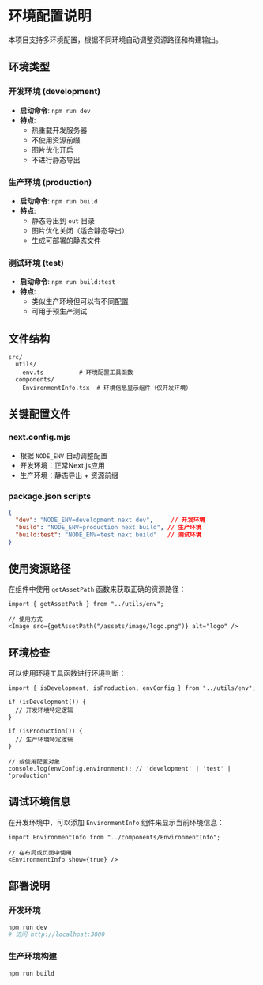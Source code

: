 # 环境配置说明

本项目支持多环境配置，根据不同环境自动调整资源路径和构建输出。

## 环境类型

### 开发环境 (development)
- **启动命令**: `npm run dev`
- **特点**: 
  - 热重载开发服务器
  - 不使用资源前缀
  - 图片优化开启
  - 不进行静态导出

### 生产环境 (production)
- **启动命令**: `npm run build`
- **特点**:
  - 静态导出到 `out` 目录
  - 图片优化关闭（适合静态导出）
  - 生成可部署的静态文件

### 测试环境 (test)
- **启动命令**: `npm run build:test`
- **特点**:
  - 类似生产环境但可以有不同配置
  - 可用于预生产测试

## 文件结构

```
src/
  utils/
    env.ts          # 环境配置工具函数
  components/
    EnvironmentInfo.tsx  # 环境信息显示组件（仅开发环境）
```

## 关键配置文件

### next.config.mjs
- 根据 `NODE_ENV` 自动调整配置
- 开发环境：正常Next.js应用
- 生产环境：静态导出 + 资源前缀

### package.json scripts
```json
{
  "dev": "NODE_ENV=development next dev",     // 开发环境
  "build": "NODE_ENV=production next build", // 生产环境
  "build:test": "NODE_ENV=test next build"   // 测试环境
}
```

## 使用资源路径

在组件中使用 `getAssetPath` 函数来获取正确的资源路径：

```tsx
import { getAssetPath } from "../utils/env";

// 使用方式
<Image src={getAssetPath("/assets/image/logo.png")} alt="logo" />
```

## 环境检查

可以使用环境工具函数进行环境判断：

```tsx
import { isDevelopment, isProduction, envConfig } from "../utils/env";

if (isDevelopment()) {
  // 开发环境特定逻辑
}

if (isProduction()) {
  // 生产环境特定逻辑
}

// 或使用配置对象
console.log(envConfig.environment); // 'development' | 'test' | 'production'
```

## 调试环境信息

在开发环境中，可以添加 `EnvironmentInfo` 组件来显示当前环境信息：

```tsx
import EnvironmentInfo from "../components/EnvironmentInfo";

// 在布局或页面中使用
<EnvironmentInfo show={true} />
```

## 部署说明

### 开发环境
```bash
npm run dev
# 访问 http://localhost:3000
```

### 生产环境构建
```bash
npm run build
```
